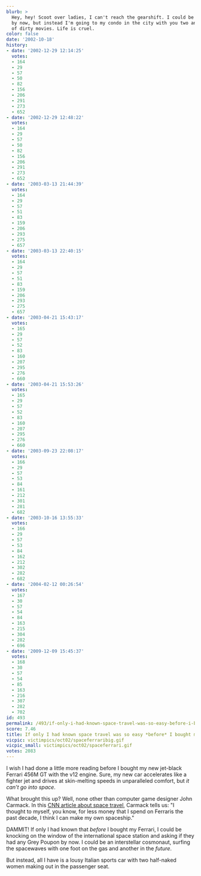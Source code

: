 ```yaml
---
blurb: >
  Hey, hey! Scoot over ladies, I can't reach the gearshift. I could be on the moon
  by now, but instead I'm going to my condo in the city with you two and a trunk full
  of dirty movies. Life is cruel.
color: false
date: '2002-10-18'
history:
- date: '2002-12-29 12:14:25'
  votes:
  - 164
  - 29
  - 57
  - 50
  - 82
  - 156
  - 206
  - 291
  - 273
  - 652
- date: '2002-12-29 12:48:22'
  votes:
  - 164
  - 29
  - 57
  - 50
  - 82
  - 156
  - 206
  - 291
  - 273
  - 652
- date: '2003-03-13 21:44:39'
  votes:
  - 164
  - 29
  - 57
  - 51
  - 83
  - 159
  - 206
  - 293
  - 275
  - 657
- date: '2003-03-13 22:40:15'
  votes:
  - 164
  - 29
  - 57
  - 51
  - 83
  - 159
  - 206
  - 293
  - 275
  - 657
- date: '2003-04-21 15:43:17'
  votes:
  - 165
  - 29
  - 57
  - 52
  - 83
  - 160
  - 207
  - 295
  - 276
  - 660
- date: '2003-04-21 15:53:26'
  votes:
  - 165
  - 29
  - 57
  - 52
  - 83
  - 160
  - 207
  - 295
  - 276
  - 660
- date: '2003-09-23 22:08:17'
  votes:
  - 166
  - 29
  - 57
  - 53
  - 84
  - 161
  - 212
  - 301
  - 281
  - 682
- date: '2003-10-16 13:55:33'
  votes:
  - 166
  - 29
  - 57
  - 53
  - 84
  - 162
  - 212
  - 302
  - 282
  - 682
- date: '2004-02-12 00:26:54'
  votes:
  - 167
  - 30
  - 57
  - 54
  - 84
  - 163
  - 215
  - 304
  - 282
  - 696
- date: '2009-12-09 15:45:37'
  votes:
  - 168
  - 30
  - 57
  - 54
  - 85
  - 163
  - 216
  - 307
  - 282
  - 702
id: 493
permalink: /493/if-only-i-had-known-space-travel-was-so-easy-before-i-bought-my-ferrari/
score: 7.46
title: If only I had known space travel was so easy *before* I bought my Ferrari
vicpic: victimpics/oct02/spaceferraribig.gif
vicpic_small: victimpics/oct02/spaceferrari.gif
votes: 2083
---
```


I wish I had done a little more reading before I bought my new jet-black
Ferrari 456M GT with the v12 engine. Sure, my new car accelerates like a
fighter jet and drives at skin-melting speeds in unparalleled comfort,
but *it can’t go into space*.

What brought this up? Well, none other than computer game designer John
Carmack. In this [CNN article about space
travel](http://web.archive.org/web/20021018000000/http://www.cnn.com/2002/TECH/space/10/16/xprize.contest/index.html),
Carmack tells us: "I thought to myself, you know, for less money that I
spend on Ferraris the past decade, I think I can make my own spaceship."

DAMMIT! If only I had known that *before* I bought my Ferrari, I could
be knocking on the window of the international space station and asking
if they had any Grey Poupon by now. I could be an interstellar
cosmonaut, surfing the spacewaves with one foot on the gas and another
in the *future*.

But instead, all I have is a lousy Italian sports car with two
half-naked women making out in the passenger seat.